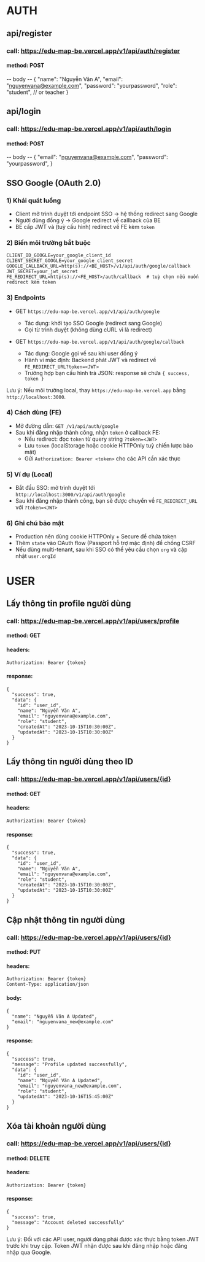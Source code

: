 # AUTH
## api/register
### call: https://edu-map-be.vercel.app/v1/api/auth/register
#### method: POST
-- body --
{
  "name": "Nguyễn Văn A",
  "email": "nguyenvana@example.com",
  "password": "yourpassword",
  "role": "student", // or teacher
}


## api/login
### call: https://edu-map-be.vercel.app/v1/api/auth/login
#### method: POST
-- body --
{
  "email": "nguyenvana@example.com",
  "password": "yourpassword",
}


## SSO Google (OAuth 2.0)

### 1) Khái quát luồng
- Client mở trình duyệt tới endpoint SSO → hệ thống redirect sang Google
- Người dùng đồng ý → Google redirect về callback của BE
- BE cấp JWT và (tuỳ cấu hình) redirect về FE kèm `token`

### 2) Biến môi trường bắt buộc
```
CLIENT_ID_GOOGLE=your_google_client_id
CLIENT_SECRET_GOOGLE=your_google_client_secret
GOOGLE_CALLBACK_URL=http(s)://<BE_HOST>/v1/api/auth/google/callback
JWT_SECRET=your_jwt_secret
FE_REDIRECT_URL=http(s)://<FE_HOST>/auth/callback  # tuỳ chọn nếu muốn redirect kèm token
```

### 3) Endpoints

- GET `https://edu-map-be.vercel.app/v1/api/auth/google`
  - Tác dụng: khởi tạo SSO Google (redirect sang Google)
  - Gọi từ trình duyệt (không dùng cURL vì là redirect)

- GET `https://edu-map-be.vercel.app/v1/api/auth/google/callback`
  - Tác dụng: Google gọi về sau khi user đồng ý
  - Hành vi mặc định: Backend phát JWT và redirect về `FE_REDIRECT_URL?token=<JWT>`
  - Trường hợp bạn cấu hình trả JSON: response sẽ chứa `{ success, token }`

Lưu ý: Nếu môi trường local, thay `https://edu-map-be.vercel.app` bằng `http://localhost:3000`.

### 4) Cách dùng (FE)
- Mở đường dẫn: `GET /v1/api/auth/google`
- Sau khi đăng nhập thành công, nhận `token` ở callback FE:
  - Nếu redirect: đọc `token` từ query string `?token=<JWT>`
  - Lưu `token` (localStorage hoặc cookie HTTPOnly tuỳ chiến lược bảo mật)
  - Gửi `Authorization: Bearer <token>` cho các API cần xác thực

### 5) Ví dụ (Local)
- Bắt đầu SSO: mở trình duyệt tới `http://localhost:3000/v1/api/auth/google`
- Sau khi đăng nhập thành công, bạn sẽ được chuyển về `FE_REDIRECT_URL` với `?token=<JWT>`

### 6) Ghi chú bảo mật
- Production nên dùng cookie HTTPOnly + Secure để chứa token
- Thêm `state` vào OAuth flow (Passport hỗ trợ mặc định) để chống CSRF
- Nếu dùng multi-tenant, sau khi SSO có thể yêu cầu chọn `org` và cập nhật `user.orgId`

# USER

## Lấy thông tin profile người dùng
### call: https://edu-map-be.vercel.app/v1/api/users/profile
#### method: GET
#### headers: 
```
Authorization: Bearer {token}
```
#### response:
```
{
  "success": true,
  "data": {
    "id": "user_id",
    "name": "Nguyễn Văn A",
    "email": "nguyenvana@example.com",
    "role": "student",
    "createdAt": "2023-10-15T10:30:00Z",
    "updatedAt": "2023-10-15T10:30:00Z"
  }
}
```

## Lấy thông tin người dùng theo ID
### call: https://edu-map-be.vercel.app/v1/api/users/{id}
#### method: GET
#### headers: 
```
Authorization: Bearer {token}
```
#### response:
```
{
  "success": true,
  "data": {
    "id": "user_id",
    "name": "Nguyễn Văn A",
    "email": "nguyenvana@example.com",
    "role": "student",
    "createdAt": "2023-10-15T10:30:00Z",
    "updatedAt": "2023-10-15T10:30:00Z"
  }
}
```

## Cập nhật thông tin người dùng
### call: https://edu-map-be.vercel.app/v1/api/users/{id}
#### method: PUT
#### headers: 
```
Authorization: Bearer {token}
Content-Type: application/json
```
#### body:
```
{
  "name": "Nguyễn Văn A Updated",
  "email": "nguyenvana_new@example.com"
}
```
#### response:
```
{
  "success": true,
  "message": "Profile updated successfully",
  "data": {
    "id": "user_id",
    "name": "Nguyễn Văn A Updated",
    "email": "nguyenvana_new@example.com",
    "role": "student",
    "updatedAt": "2023-10-16T15:45:00Z"
  }
}
```

## Xóa tài khoản người dùng
### call: https://edu-map-be.vercel.app/v1/api/users/{id}
#### method: DELETE
#### headers: 
```
Authorization: Bearer {token}
```
#### response:
```
{
  "success": true,
  "message": "Account deleted successfully"
}
```

Lưu ý: Đối với các API user, người dùng phải được xác thực bằng token JWT trước khi truy cập. Token JWT nhận được sau khi đăng nhập hoặc đăng nhập qua Google.
